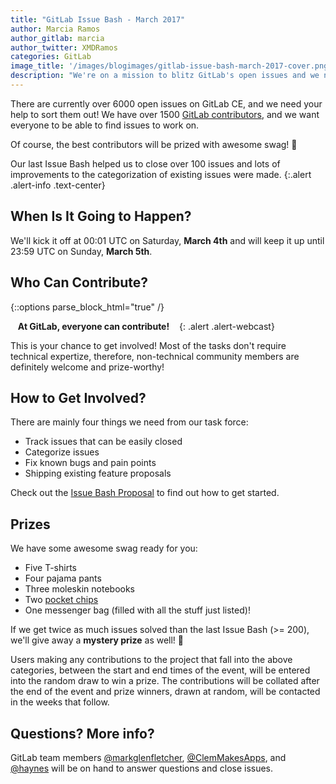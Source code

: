 ```yaml
---
title: "GitLab Issue Bash - March 2017"
author: Marcia Ramos
author_gitlab: marcia
author_twitter: XMDRamos
categories: GitLab
image_title: '/images/blogimages/gitlab-issue-bash-march-2017-cover.png'
description: "We're on a mission to blitz GitLab's open issues and we need your help!"
---
```


There are currently over 6000 open issues on GitLab CE,
and we need your help to sort them out! We have over 1500
[GitLab contributors](http://contributors.gitlab.com/contributors/),
and we want everyone to be able to find issues to work on.

Of course, the best contributors will be prized with awesome swag! 🙌

<!-- more -->

Our last Issue Bash helped us to close over 100 issues and lots of
improvements to the categorization of existing issues were made.
{:.alert .alert-info .text-center}

## When Is It Going to Happen?

We'll kick it off at 00:01 UTC on Saturday, **March 4th**
and will keep it up until 23:59 UTC on Sunday, **March 5th**.

## Who Can Contribute?

{::options parse_block_html="true" /}

<i class="fa fa-gitlab" style="color:rgb(107,79,187); font-size:.85em" aria-hidden="true"></i>
&nbsp;&nbsp;
**At GitLab, everyone can contribute!**
&nbsp;&nbsp;
<i class="fa fa-gitlab" style="color:rgb(107,79,187); font-size:.85em" aria-hidden="true"></i>
{: .alert .alert-webcast}

This is your chance to get involved! Most of the tasks don't require
technical expertize, therefore, non-technical community
members are definitely welcome and prize-worthy!

## How to Get Involved?

There are mainly four things we need from our task force:

- Track issues that can be easily closed
- Categorize issues
- Fix known bugs and pain points
- Shipping existing feature proposals

Check out the [Issue Bash Proposal](https://gitlab.com/gitlab-org/gitlab-ce/issues/27272) to find out how to get started.

## Prizes

We have some awesome swag ready for you: 

- Five T-shirts
- Four pajama pants
- Three moleskin notebooks
- Two [pocket chips](https://getchip.com/pages/pocketchip)
- One messenger bag (filled with all the stuff just listed)!

If we get twice as much issues solved than
the last Issue Bash (>= 200), we'll give away a **mystery prize** as well! 🎉

Users making any contributions to the project that fall into the above categories,
between the start and end times of the event, will be entered into the random draw
to win a prize. The contributions will be collated after the end of the event and
prize winners, drawn at random, will be contacted in the weeks that follow.



## Questions? More info?

GitLab team members [@markglenfletcher](https://gitlab.com/markglenfletcher), [@ClemMakesApps](https://gitlab.com/ClemMakesApps), and [@haynes](https://gitlab.com/haynes) will be on hand to answer questions and close issues.
